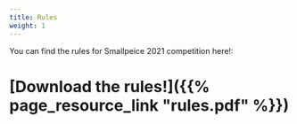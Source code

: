 ```yaml
---
title: Rules
weight: 1
---
```


You can find the rules for Smallpeice 2021 competition here!:

# [Download the rules!]({{% page_resource_link "rules.pdf" %}})